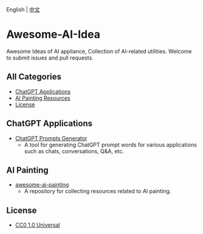 English | [中文](README-CN.md)

# Awesome-AI-Idea
Awesome Ideas of AI appliance, Collection of AI-related utilities. Welcome to submit issues and pull requests.

## All Categories
- [ChatGPT Applications](#chatgpt-applications)
- [AI Painting Resources](#AI-Painting)
- [License](#License)

## ChatGPT Applications
- [ChatGPT Prompts Generator](https://github.com/f/awesome-chatgpt-prompts) 
    - A tool for generating ChatGPT prompt words for various applications such as chats, conversations, Q&A, etc.

## AI Painting
- [awesome-ai-painting](https://github.com/hua1995116/awesome-ai-painting)
    - A repository for collecting resources related to AI painting.

## License
- [CC0 1.0 Universal](https://creativecommons.org/publicdomain/zero/1.0/deed.en)